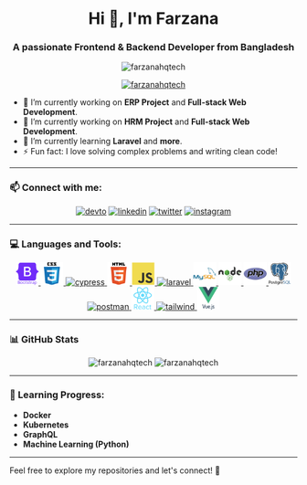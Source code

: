 <h1 align="center">Hi 👋, I'm Farzana</h1>
<h3 align="center">A passionate Frontend & Backend Developer from Bangladesh</h3>

<p align="center"> 
  <img src="https://komarev.com/ghpvc/?username=farzanahqtech&label=Profile%20views&color=0e75b6&style=flat" alt="farzanahqtech" />
</p>

<p align="center">
  <a href="https://github.com/ryo-ma/github-profile-trophy"><img src="https://github-profile-trophy.vercel.app/?username=farzanahqtech" alt="farzanahqtech" /></a>
</p>

- 🔭 I’m currently working on **ERP Project** and **Full-stack Web Development**.
- 🔭 I’m currently working on **HRM Project** and **Full-stack Web Development**.
- 🌱 I’m currently learning **Laravel** and **more**.
- ⚡ Fun fact: I love solving complex problems and writing clean code!

---

### 📫 Connect with me:

<p align="center">
  <a href="https://dev.to/farzanatech" target="_blank"><img src="https://raw.githubusercontent.com/rahuldkjain/github-profile-readme-generator/master/src/images/icons/Social/devto.svg" alt="devto" height="30" width="40" /></a>
  <a href="https://www.linkedin.com/in/farzanahqtech/" target="_blank"><img src="https://static.vecteezy.com/system/resources/previews/023/986/970/non_2x/linkedin-logo-linkedin-logo-transparent-linkedin-icon-transparent-free-free-png.png" alt="linkedin" height="30" width="40" /></a>
  <a href="https://twitter.com/farzanahqtech" target="_blank"><img src="https://e7.pngegg.com/pngimages/708/311/png-clipart-icon-logo-twitter-logo-twitter-logo-blue-social-media-thumbnail.png" alt="twitter"  width="40" /></a>
  <a href="https://www.instagram.com/farzanahqtech/" target="_blank"><img src="https://upload.wikimedia.org/wikipedia/commons/thumb/a/a5/Instagram_icon.png/1024px-Instagram_icon.png" alt="instagram" height="30" width="40" /></a>
</p>

---

### 💻 Languages and Tools:

<p align="center">
  <a href="https://getbootstrap.com" target="_blank" rel="noreferrer"> <img src="https://raw.githubusercontent.com/devicons/devicon/master/icons/bootstrap/bootstrap-plain-wordmark.svg" alt="bootstrap" width="40" height="40"/> </a>
  <a href="https://www.w3schools.com/css/" target="_blank" rel="noreferrer"> <img src="https://raw.githubusercontent.com/devicons/devicon/master/icons/css3/css3-original-wordmark.svg" alt="css3" width="40" height="40"/> </a>
  <a href="https://www.cypress.io" target="_blank" rel="noreferrer"> <img src="https://raw.githubusercontent.com/simple-icons/simple-icons/6e46ec1fc23b60c8fd0d2f2ff46db82e16dbd75f/icons/cypress.svg" alt="cypress" width="40" height="40"/> </a>
  <a href="https://www.w3.org/html/" target="_blank" rel="noreferrer"> <img src="https://raw.githubusercontent.com/devicons/devicon/master/icons/html5/html5-original-wordmark.svg" alt="html5" width="40" height="40"/> </a>
  <a href="https://developer.mozilla.org/en-US/docs/Web/JavaScript" target="_blank" rel="noreferrer"> <img src="https://raw.githubusercontent.com/devicons/devicon/master/icons/javascript/javascript-original.svg" alt="javascript" width="40" height="40"/> </a>
  <a href="https://laravel.com/" target="_blank" rel="noreferrer"> <img src="https://upload.wikimedia.org/wikipedia/commons/thumb/9/9a/Laravel.svg/170px-Laravel.svg.png" alt="laravel" width="50" /> </a>
  <a href="https://www.mysql.com/" target="_blank" rel="noreferrer"> <img src="https://raw.githubusercontent.com/devicons/devicon/master/icons/mysql/mysql-original-wordmark.svg" alt="mysql" width="40" height="40"/> </a>
  <a href="https://nodejs.org" target="_blank" rel="noreferrer"> <img src="https://raw.githubusercontent.com/devicons/devicon/master/icons/nodejs/nodejs-original-wordmark.svg" alt="nodejs" width="40" height="40"/> </a>
  <a href="https://www.php.net" target="_blank" rel="noreferrer"> <img src="https://raw.githubusercontent.com/devicons/devicon/master/icons/php/php-original.svg" alt="php" width="40" height="40"/> </a>
  <a href="https://www.postgresql.org" target="_blank" rel="noreferrer"> <img src="https://raw.githubusercontent.com/devicons/devicon/master/icons/postgresql/postgresql-original-wordmark.svg" alt="postgresql" width="40" height="40"/> </a>
  <a href="https://postman.com" target="_blank" rel="noreferrer"> <img src="https://www.vectorlogo.zone/logos/getpostman/getpostman-icon.svg" alt="postman" width="40" height="40"/> </a>
  <a href="https://reactjs.org/" target="_blank" rel="noreferrer"> <img src="https://raw.githubusercontent.com/devicons/devicon/master/icons/react/react-original-wordmark.svg" alt="react" width="40" height="40"/> </a>
  <a href="https://tailwindcss.com/" target="_blank" rel="noreferrer"> <img src="https://www.vectorlogo.zone/logos/tailwindcss/tailwindcss-icon.svg" alt="tailwind" width="40" height="40"/> </a>
  <a href="https://vuejs.org/" target="_blank" rel="noreferrer"> <img src="https://raw.githubusercontent.com/devicons/devicon/master/icons/vuejs/vuejs-original-wordmark.svg" alt="vuejs" width="40" height="40"/> </a>
</p>

---

### 📊 GitHub Stats

<p align="center">
  <img height="180" src="https://github-readme-stats.vercel.app/api?username=farzanahqtech&show_icons=true&hide_title=true&hide=prs&count_private=true&include_all_commits=true&theme=tokyonight" alt="farzanahqtech" />
  <img height="180" src="https://github-readme-streak-stats.herokuapp.com/?user=farzanahqtech&theme=tokyonight" alt="farzanahqtech" />
</p>

---

### 🌱 Learning Progress:
- **Docker**
- **Kubernetes**
- **GraphQL**
- **Machine Learning (Python)**

---

Feel free to explore my repositories and let's connect! 🚀
